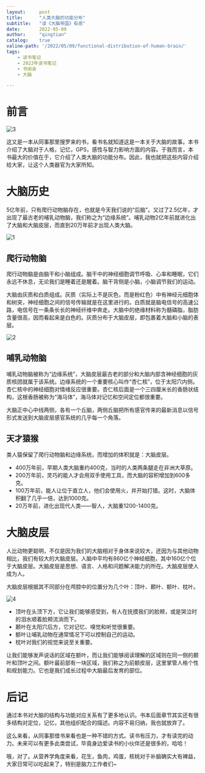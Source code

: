 ```yaml
---
layout:     post
title:      "人类大脑的功能分布"
subtitle:   "读《大脑帝国》有感"
date:       2022-05-09
author:     "qingtian"
catalog:    true
valine-path: '/2022/05/09/functional-distribution-of-human-brain/'
tags:
	- 读书笔记
	- 2022年读书笔记
	- 书阅会
	- 大脑

---
```


# 前言

![3](/img/20220510/3.jpg)

这又是一本从同事那里搜罗来的书，看书名就知道这是一本关于大脑的故事。本书介绍了大脑对于人格，记忆，GPS，感性与智力影响方面的内容。于我而言，本书最大的价值在于，它介绍了人类大脑的功能分布。因此，我也就把这些内容介绍给大家，让这个人类器官为大家所知。

# 大脑历史

5亿年前，只有爬行动物脑存在，也就是今天我们说的“后脑”。又过了2.5亿年，才出现了最古老的哺乳动物脑，我们称之为“边缘系统”。哺乳动物2亿年前就进化出了大脑和大脑皮层，而直到20万年前才出现人类大脑。

![1](/img/20220510/1.jpeg)

## 爬行动物脑

爬行动物脑是由脑干和小脑组成。脑干中的神经细胞调节呼吸、心率和睡眠，它们永远不休息，无论我们是睡着还是醒着。脑干背侧是小脑，小脑调节我们的运动。

大脑由灰质和白质组成。灰质（实际上不是灰色，而是粉红色）中有神经元细胞体和树突，神经细胞之间的信号传输就是在这里进行的。白质就是脑电信号的高速公路，电信号在一条条长长的神经纤维中奔走。大脑中的绝缘材料称为髓磷脂，脂肪含量很高，因而看起来是白色的。灰质分布于大脑皮层，即包裹着大脑和小脑的表层。

![2](/img/20220510/2.jpeg)

## 哺乳动物脑

哺乳动物脑被称为“边缘系统”，大脑皮层最古老的部分和大脑内部含神经细胞的灰质核团就属于该系统。边缘系统的一个重要核心叫作“杏仁核”，位于太阳穴内侧。杏仁核中的神经细胞对情绪反应很重要。杏仁核后面是一个三四厘米长的香肠状结构，这根香肠被称为“海马体”，海马体对记忆和空间定位都很重要。

大脑正中心中线两侧，各有一个丘脑，两侧丘脑把所有感官传来的最新消息以信号形式发送到大脑皮层感官系统的几乎每一个角落。

## 天才猿猴

类人猿保留了爬行动物脑和边缘系统，而增加的体积就是：大脑皮层。

- 400万年前，早期人类大脑重约400克，当时的人类两条腿走在非洲大草原。
- 200万年前，灵巧的能人才会用双手使用工具，而大脑的容积增加到600多克。
- 100万年前，能人让位于直立人，他们会使用火，并开始打猎。这时，大脑体积翻了几乎一倍，达到1000克。
- 20万年前，进化出现代人类——智人，大脑重1200-1400克。

# 大脑皮层

人比动物更聪明，不仅是因为我们的大脑相对于身体来说较大，还因为与其他动物相比，我们有较大的大脑皮层。人脑中平均有860亿个神经细胞，其中160亿个位于大脑皮层。大脑皮层是思想、语言、人格和问题解决能力的所在。大脑皮层使人成为人。

大脑皮层根据其不同部分在颅腔中的位置分为几个叶：顶叶、颞叶、额叶、枕叶。

![4](/img/20220510/4.jpeg)

- 顶叶在头顶下方，它让我们能够感受到，有人在抚摸我们的脸颊，或是哭泣时的泪水顺着脸颊流淌而下。
- 颞叶在太阳穴后方，它对记忆、嗅觉和听觉很重要。
- 额叶让哺乳动物在通常情况下可以控制自己的运动。
- 枕叶对我们的视觉来说至关重要。

让我们能够发声说话的区域在额叶，而让我们能够阅读理解的区域则在同一侧的颞叶和顶叶之间。额叶最前部有一块区域，我们称之为前额皮层，这里掌管人格个性和规划能力。它也是我们成长过程中大脑最后发育的部位。

# 后记

通过本书对大脑的结构与功能对应关系有了更多地认识。书本后面章节其实还有很多结构对定位，记忆，其他组织配合的描述。内容不易归纳，我也就放弃了。

这么来看，从同事那借书来看也是一种不错的方式。读书有压力，才有读完的动力。未来可以有更多此类尝试，毕竟身边爱读书的小伙伴还是很多的，哈哈！

哦，对了。从营养学角度来看，花生，鱼肉，鸡蛋，核桃对于补脑确实大有裨益，大家日常可以吃起来了，特别是脑力工作者们~